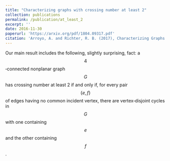 ```yaml
---
title: "Characterizing graphs with crossing number at least 2"
collection: publications
permalink: /publication/at_least_2
excerpt: ''
date: 2016-11-30
paperurl: 'https://arxiv.org/pdf/1804.09317.pdf'
citation: 'Arroyo, A. and Richter, R. B. (2017), Characterizing Graphs with Crossing Number at Least 2. J. Graph Theory, 85: 738-746. doi:10.1002/jgt.22102'
---
```

Our main result includes the following, slightly surprising, fact: a $$4$$‐connected nonplanar graph $$G$$ has crossing number at least 2 if and only if, for every pair $$\{e,f\}$$ of edges having no common incident vertex, there are vertex‐disjoint cycles in $$G$$ with one containing $$e$$ and the other containing $$f$$.
